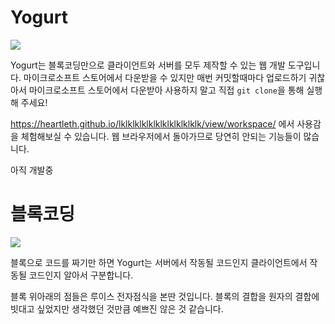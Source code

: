 # Yogurt

![](https://media.discordapp.net/attachments/1203010358642737192/1203010371477049434/image.png?ex=65cf89b7&is=65bd14b7&hm=e4e7632cd01cd50e4d5d37ec41bd30dde809ce0eb9003d3e51ba8b452f1b6db9&=&format=webp&quality=lossless&width=1426&height=1186)

Yogurt는 블록코딩만으로 클라이언트와 서버를 모두 제작할 수 있는 웹 개발 도구입니다. 마이크로소프트 스토어에서 다운받을 수 있지만 매번 커밋할때마다 업로드하기 귀찮아서 마이크로소프트 스토어에서 다운받아 사용하지 말고 직접 `git clone`을 통해 실행해 주세요!

https://heartleth.github.io/lklklklklklklklklklklklk/view/workspace/ 에서 사용감을 체험해보실 수 있습니다. 웹 브라우저에서 돌아가므로 당연히 안되는 기능들이 많습니다.

아직 개발중

# 블록코딩

![](https://media.discordapp.net/attachments/1203010358642737192/1204025823758254080/image.png?ex=65d33b6e&is=65c0c66e&hm=8eeb06a3fe42b0617eb43007a25fca97a8d5fb13ccd8d0393fc8e277e2ff2e59&=&format=webp&quality=lossless&width=1430&height=994)

블록으로 코드를 짜기만 하면 Yogurt는 서버에서 작동될 코드인지 클라이언트에서 작동될 코드인지 알아서 구분합니다.

블록 위아래의 점들은 루이스 전자점식을 본딴 것입니다. 블록의 결합을 원자의 결합에 빗대고 싶었지만 생각했던 것만큼 예쁘진 않은 것 같습니다.
